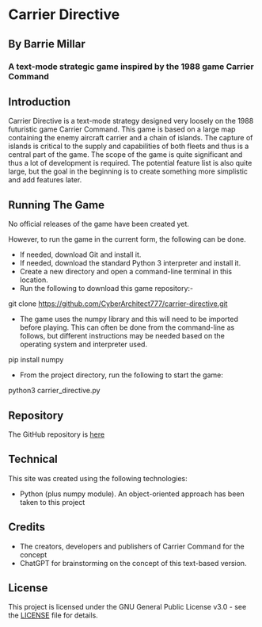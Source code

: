 
# Carrier Directive
## By Barrie Millar
### A text-mode strategic game inspired by the 1988 game Carrier Command

## Introduction

Carrier Directive is a text-mode strategy designed very loosely on the 1988 futuristic game Carrier Command. This game is based on a large map containing the enemy aircraft carrier and a chain of islands. The capture of islands is critical to the supply and capabilities of both fleets and thus is a central part of the game. The scope of the game is quite significant and thus a lot of development is required. The potential feature list is also quite large, but the goal in the beginning is to create something more simplistic and add features later.

## Running The Game

No official releases of the game have been created yet.

However, to run the game in the current form, the following can be done. 

- If needed, download Git and install it.
- If needed, download the standard Python 3 interpreter and install it.
- Create a new directory and open a command-line terminal in this location. 
- Run the following to download this game repository:-

git clone https://github.com/CyberArchitect777/carrier-directive.git

- The game uses the numpy library and this will need to be imported before playing. This can often be done from the command-line as follows, but different instructions may be needed based on the operating system and interpreter used.

pip install numpy

- From the project directory, run the following to start the game:

python3 carrier_directive.py

## Repository

The GitHub repository is [here](https://github.com/CyberArchitect777/carrier-directive)

## Technical

This site was created using the following technologies:

- Python (plus numpy module). An object-oriented approach has been taken to this project

## Credits

- The creators, developers and publishers of Carrier Command for the concept
- ChatGPT for brainstorming on the concept of this text-based version.

## License

This project is licensed under the GNU General Public License v3.0 - see the [LICENSE](LICENSE) file for details.
